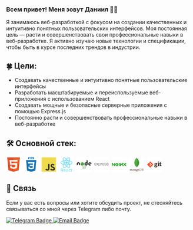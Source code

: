 ### Всем привет! Меня зовут Даниил :raising_hand_man:

Я занимаюсь веб-разработкой с фокусом на создании качественных и интуитивно понятных пользовательских интерфейсов. Моя постоянная цель — расти и совершенствовать свои профессиональные навыки в веб-разработке. Я активно изучаю новые технологии и спецификации, чтобы быть в курсе последних трендов в индустрии.

## :four_leaf_clover: Цели:
- Создавать качественные и интуитивно понятные пользовательские интерфейсы
- Разработать масштабируемые и переиспользуемые веб-приложения с использованием React
- Создавать мощные и безопасные серверные приложения с помощью Express.js
- Постоянно расти и совершенствовать профессиональные навыки в веб-разработке

## :hammer_and_wrench: Основной стек:
<div>
  <img src="https://github.com/devicons/devicon/blob/master/icons/html5/html5-original.svg" title="HTML5" alt="HTML" width="40" height="40"/>&nbsp;
  <img src="https://github.com/devicons/devicon/blob/master/icons/css3/css3-plain-wordmark.svg"  title="CSS3" alt="CSS" width="40" height="40"/>&nbsp;
  <img src="https://github.com/devicons/devicon/blob/master/icons/javascript/javascript-original.svg" title="JavaScript" alt="JavaScript" width="40" height="40"/>&nbsp;
  <img src="https://github.com/devicons/devicon/blob/master/icons/react/react-original-wordmark.svg" title="React" alt="React" width="40" height="40"/>&nbsp;
  <img src="https://github.com/devicons/devicon/blob/master/icons/nodejs/nodejs-original-wordmark.svg" title="NodeJS" alt="NodeJS" width="40" height="40"/>&nbsp;
  <img src="https://github.com/devicons/devicon/blob/master/icons/express/express-original-wordmark.svg" title="Express" alt="Express" width="40" height="40"/>&nbsp;
  <img src="https://github.com/devicons/devicon/blob/master/icons/nginx/nginx-original.svg" title="AWS" alt="Nginx" width="40" height="40"/>&nbsp;
  <img src="https://github.com/devicons/devicon/blob/master/icons/mongodb/mongodb-original-wordmark.svg" title="MongoDB" alt="AWS" width="40" height="40"/>&nbsp;
  <img src="https://github.com/devicons/devicon/blob/master/icons/git/git-original-wordmark.svg" title="Git" alt="Git" width="40" height="40"/>
</div>

## :iphone: Связь
Если у вас есть вопросы или хотите обсудить проект, не стесняйтесь связываться со мной через Telegram либо почту.
<div id="badges">
  <a href="https://t.me/harikomi">
    <img src="https://img.shields.io/badge/Telegram-blue?logo=telegram&style=for-the-badge" alt="Telegram Badge"/>
  </a>
  <a href="mailto:katokinawa@icloud.com">
    <img src="https://img.shields.io/badge/Email-grey?style=for-the-badge" alt="Email Badge"/>
  </a>
</div>
